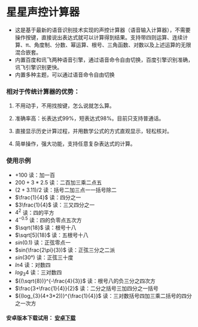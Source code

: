 # 星星声控计算器


- 这是基于最新的语音识别技术实现的声控计算器（语音输入计算器），不需要操作按键，直接说出表达式就可以计算得到结果。支持带四则运算、连续计算、π、角度制、分数、幂运算、根号、三角函数、对数以及上述运算的无限混合嵌套。 
- 内置百度和讯飞两种语音引擎，通过语音命令自由切换，百度引擎识别准确，讯飞引擎识别更快。
- 内置多种主题，可以通过语音命令自由切换

### 相对于传统计算器的优势：

1. 不用动手，不用找按键，怎么说就怎么算。 

2. 准确率高：长表达式99%，短表达式98%。目前只支持普通话。 

3. 直接显示历史计算过程，并用数学公式的方式直观显示，轻松核对。

4. 简单操作，强大功能，支持任意复杂表达式的计算。

### 使用示例
- $+100$ 读：加一百
- $200+3*2.5$ 读：二百加三乘二点五
- $(2+3.11)/2$ 读：括号二加三点一一括号除二
- $\frac{1}{4}$ 读：四分之一
- $3\frac{1}{4}$ 读：三又四分之一
- ${4}^{2}$ 读：四的平方
- ${4}^{-0.5}$ 读：四的负零点五次方
- $\sqrt{18}$ 读：根号十八
- $\sqrt[5]{18}$ 读：五根号十八
- $sin(0.1)$ 读：正弦零点一
- $sin(\frac{2\pi}{3})$ 读：正弦三分之二派
- $sin(30°)$ 读：正弦三十度
- $ln4$ 读：对数四
- $log_{3}4$ 读：三对数四
- ${(\sqrt{8})}^{-\frac{4}{3}}$ 读：根号八的负三分之四次方
- $\frac{3+\frac{1}{4}}{2}$ 读：二分之括号三加四分之一括号
- ${(log_{3}(4+3*2))}^{\frac{1}{4}}$ 读：三对数括号四加三乘二括号的四分之一次方

#### 安卓版本下载试用： [安卓下载](http://xingxing.hongchazn.com/)